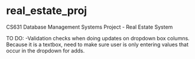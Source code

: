 # real_estate_proj
CS631 Database Management Systems Project - Real Estate System

TO DO:
-Validation checks when doing updates on dropdown box columns. Because it is a textbox, need to make sure user is only entering values that occur in the dropdown for adds.